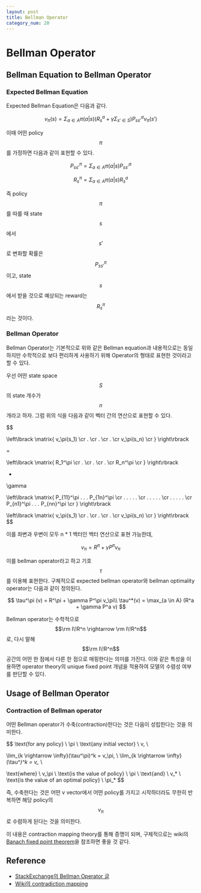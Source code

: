 ```yaml
---
layout: post
title: Bellman Operator
category_num: 20
---
```


# Bellman Operator

## Bellman Equation to Bellman Operator

### Expected Bellman Equation

Expected Bellman Equation은 다음과 같다.

$$
v_\pi(s) = \Sigma_{a \in A} \pi (a|s) (R_s^a + \gamma \Sigma_{s' \in S}) P_{ss'}^a v_\pi(s')
$$

이때 어떤 policy $$\pi$$를 가정하면 다음과 같이 표현할 수 있다.

$$
P_{ss'}^\pi = \Sigma_{a \in A} \pi(a|s) P_{ss'}^a
$$

$$
R_s^\pi = \Sigma_{a \in A} \pi (a|s) R_s^a
$$

즉 policy $$\pi$$를 따를 때 state $$s$$에서 $$s'$$로 변화할 확률은 $$P_{ss'}^\pi$$이고, state $$s$$에서 받을 것으로 예상되는 reward는 $$R_s^\pi$$라는 것이다.

### Bellman Operator

Bellman Operator는 기본적으로 위와 같은 Bellman equation과 내용적으로는 동일하지만 수학적으로 보다 편리하게 사용하기 위해 Operator의 형태로 표현한 것이라고 할 수 있다.

우선 어떤 state space $$S$$의 state 개수가 $$n$$개라고 하자. 그럼 위의 식을 다음과 같이 벡터 간의 연산으로 표현할 수 있다.

$$

\left\lbrack
\matrix{
    v_\pi(s_1) \cr
    . \cr
    . \cr
    . \cr
    v_\pi(s_n) \cr
}
\right\rbrack

=

\left\lbrack
\matrix{
    R_1^\pi \cr
    . \cr
    . \cr
    . \cr
    R_n^\pi \cr
}
\right\rbrack

+

\gamma

\left\lbrack
\matrix{
    P_{11}^\pi . . . P_{1n}^\pi \cr
    . . . . . \cr
    . . . . . \cr
    . . . . . \cr
    P_{n1}^\pi . . . P_{nn}^\pi \cr
}
\right\rbrack

\left\lbrack
\matrix{
    v_\pi(s_1) \cr
    . \cr
    . \cr
    . \cr
    v_\pi(s_n) \cr
}
\right\rbrack
$$

이를 좌변과 우변이 모두 n * 1 백터인 백터 연산으로 표현 가능한데,

$$
v_\pi = R^\pi + \gamma P^\pi v_\pi
$$

이를 bellman operator라고 하고 기호 $$\tau$$를 이용해 표현한다. 구체적으로 expected bellman operator와 bellman optimality operator는 다음과 같이 정의된다.

$$
\tau^\pi (v) = R^\pi + \gamma P^\pi v_\pi\\
\tau^*(v) = \max_{a \in A} (R^a + \gamma P^a v)
$$

Bellman operator는 수학적으로 $$\rm I\!R^n \rightarrow \rm I\!R^n$$로, 다시 말해 $$\rm I\!R^n$$ 공간의 어떤 한 점에서 다른 한 점으로 매핑한다는 의미를 가진다. 이와 같은 특성을 이용하면 operator theory의 unique fixed point 개념을 적용하여 모델의 수렴성 여부를 판단할 수 있다.

## Usage of Bellman Operator

### Contraction of Bellman operator

어떤 Bellman operator가 수축(contraction)한다는 것은 다음이 성립한다는 것을 의미한다.

$$
\text{for any policy} \ \pi \ \text{any initial vector} \ v, \\

\lim_{k \rightarrow \infty}(\tau^\pi)^k = v_\pi, \ \lim_{k \rightarrow \infty}(\tau^*)^k = v_* \\

\text{where} \ v_\pi \ \text{is the value of policy} \ \pi \\
\text{and} \ v_* \ \text{is the value of an optimal policy} \ \pi_*
$$

즉, 수축한다는 것은 어떤 v vector에서 어떤 policy를 가지고 시작하더라도 무한히 반복하면 해당 policy의 $$v_\pi$$로 수렴하게 된다는 것을 의미한다.

이 내용은 contraction mapping theory를 통해 증명이 되며, 구체적으로는 wiki의 [Banach fixed point theorem](<https://en.wikipedia.org/wiki/Banach_fixed-point_theorem>)을 참조하면 좋을 것 같다.

## Reference

- [StackExchange의 Bellman Operator 글](<https://ai.stackexchange.com/questions/11057/what-is-the-bellman-operator-in-reinforcement-learning>)
- [Wiki의 contradiction mapping](<https://en.wikipedia.org/wiki/Contraction_mapping>)
